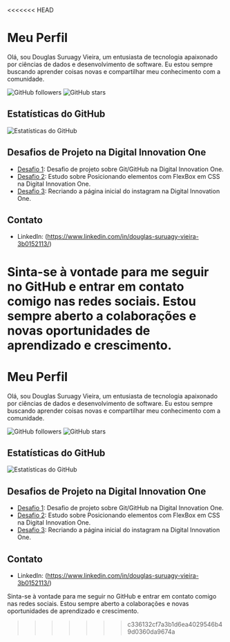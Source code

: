 <<<<<<< HEAD
# Meu Perfil

Olá, sou Douglas Suruagy Vieira, um entusiasta de tecnologia apaixonado por ciências de dados e desenvolvimento de software. Eu estou sempre buscando aprender coisas novas e compartilhar meu conhecimento com a comunidade.

![GitHub followers](https://img.shields.io/github/followers/sdougvieira?label=Seguidores&style=social)
![GitHub stars](https://img.shields.io/github/stars/sdougvieira?label=Estrelas&style=social)

## Estatísticas do GitHub

![Estatísticas do GitHub](https://github-readme-stats.vercel.app/api?username=sdougvieira&show_icons=true&theme=dark)

## Desafios de Projeto na Digital Innovation One

- [Desafio 1](https://digitalinnovation.one/desafios/desafio-github-primeiro-repositório): Desafio de projeto sobre Git/GitHub na Digital Innovation One.
- [Desafio 2](https://digitalinnovation.one/desafios/dio-estudo-flex): Estudo sobre Posicionando elementos com FlexBox em CSS na Digital Innovation One.
- [Desafio 3](https://digitalinnovation.one/desafios/Desafio-de-projeto--Recriando-ap-gina-inicial-do-Instagram): Recriando a página inicial do instagram na Digital Innovation One.

## Contato

- LinkedIn: (https://www.linkedin.com/in/douglas-suruagy-vieira-3b0152113/)

Sinta-se à vontade para me seguir no GitHub e entrar em contato comigo nas redes sociais. Estou sempre aberto a colaborações e novas oportunidades de aprendizado e crescimento.
=======
# Meu Perfil

Olá, sou Douglas Suruagy Vieira, um entusiasta de tecnologia apaixonado por ciências de dados e desenvolvimento de software. Eu estou sempre buscando aprender coisas novas e compartilhar meu conhecimento com a comunidade.

![GitHub followers](https://img.shields.io/github/followers/sdougvieira?label=Seguidores&style=social)
![GitHub stars](https://img.shields.io/github/stars/sdougvieira?label=Estrelas&style=social)

## Estatísticas do GitHub

![Estatísticas do GitHub](https://github-readme-stats.vercel.app/api?username=sdougvieira&show_icons=true&theme=dark)

## Desafios de Projeto na Digital Innovation One

- [Desafio 1](https://digitalinnovation.one/desafios/desafio-github-primeiro-repositório): Desafio de projeto sobre Git/GitHub na Digital Innovation One.
- [Desafio 2](https://digitalinnovation.one/desafios/dio-estudo-flex): Estudo sobre Posicionando elementos com FlexBox em CSS na Digital Innovation One.
- [Desafio 3](https://digitalinnovation.one/desafios/Desafio-de-projeto--Recriando-ap-gina-inicial-do-Instagram): Recriando a página inicial do instagram na Digital Innovation One.

## Contato

- LinkedIn: (https://www.linkedin.com/in/douglas-suruagy-vieira-3b0152113/)

Sinta-se à vontade para me seguir no GitHub e entrar em contato comigo nas redes sociais. Estou sempre aberto a colaborações e novas oportunidades de aprendizado e crescimento.
>>>>>>> c336132cf7a3b1d6ea4029546b49d0360da9674a
